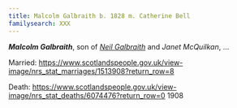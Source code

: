 ```yaml
---
title: Malcolm Galbraith b. 1828 m. Catherine Bell
familysearch: XXX
---
```

***Malcolm Galbraith***, son of *[Neil Galbraith](galbraith-neil-1797-mcquilkan.md)* and *Janet McQuilkan*, ...

Married: https://www.scotlandspeople.gov.uk/view-image/nrs_stat_marriages/1513908?return_row=8

Death: https://www.scotlandspeople.gov.uk/view-image/nrs_stat_deaths/6074476?return_row=0  1908
